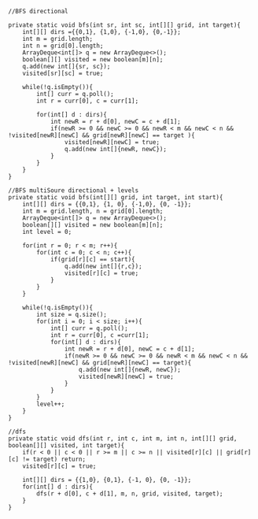     //BFS directional

    private static void bfs(int sr, int sc, int[][] grid, int target){
        int[][] dirs ={{0,1}, {1,0}, {-1,0}, {0,-1}};
        int m = grid.length;
        int n = grid[0].length;
        ArrayDeque<int[]> q = new ArrayDeque<>();
        boolean[][] visited = new boolean[m][n];
        q.add(new int[]{sr, sc});
        visited[sr][sc] = true;
    
        while(!q.isEmpty()){
            int[] curr = q.poll();
            int r = curr[0], c = curr[1];

            for(int[] d : dirs){
                int newR = r + d[0], newC = c + d[1];
                if(newR >= 0 && newC >= 0 && newR < m && newC < n && !visited[newR][newC] && grid[newR][newC] == target ){
                    visited[newR][newC] = true;
                    q.add(new int[]{newR, newC});
                }
            }
        }
    }

    //BFS multiSoure directional + levels
    private static void bfs(int[][] grid, int target, int start){
        int[][] dirs = {{0,1}, {1, 0}, {-1,0}, {0, -1}};
        int m = grid.length, n = grid[0].length;
        ArrayDeque<int[]> q = new ArrayDeque<>();
        boolean[][] visited = new boolean[m][n];
        int level = 0;

        for(int r = 0; r < m; r++){
            for(int c = 0; c < n; c++){
                if(grid[r][c] == start){
                    q.add(new int[]{r,c});
                    visited[r][c] = true;
                }
            }
        }

        while(!q.isEmpty()){
            int size = q.size();
            for(int i = 0; i < size; i++){
                int[] curr = q.poll();
                int r = curr[0], c =curr[1];
                for(int[] d : dirs){
                    int newR = r + d[0], newC = c + d[1];
                    if(newR >= 0 && newC >= 0 && newR < m && newC < n && !visited[newR][newC] && grid[newR][newC] == target){
                        q.add(new int[]{newR, newC});
                        visited[newR][newC] = true;
                    }
                }
            }
            level++;
        }
    }

    //dfs
    private static void dfs(int r, int c, int m, int n, int[][] grid, boolean[][] visited, int target){
        if(r < 0 || c < 0 || r >= m || c >= n || visited[r][c] || grid[r][c] != target) return;
        visited[r][c] = true;

        int[][] dirs = {{1,0}, {0,1}, {-1, 0}, {0, -1}};
        for(int[] d : dirs){
            dfs(r + d[0], c + d[1], m, n, grid, visited, target);
        }
    }